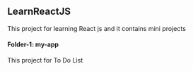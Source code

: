 ## LearnReactJS

This project for learning React js and it contains mini projects

#### Folder-1: my-app
This project for To Do List 